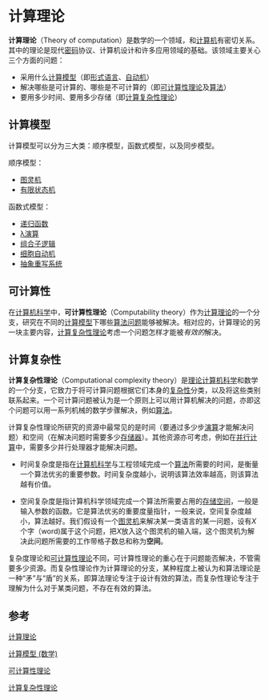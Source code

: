 # 计算理论

**计算理论**（Theory of computation）是数学的一个领域，和[计算机](https://zh.wikipedia.org/wiki/计算机)有密切关系。其中的理论是现代[密码](https://zh.wikipedia.org/wiki/密碼_(密碼學))协议、计算机设计和许多应用领域的基础。该领域主要关心三个方面的问题：

- 采用什么[计算模型](https://zh.wikipedia.org/wiki/计算模型)（即[形式语言](https://zh.wikipedia.org/wiki/形式语言)、[自动机](https://zh.wikipedia.org/wiki/自动机)）
- 解决哪些是可计算的、哪些是不可计算的（即[可计算性理论](https://zh.wikipedia.org/wiki/可计算性理论)及[算法](https://zh.wikipedia.org/wiki/演算法)）
- 要用多少时间、要用多少存储（即[计算复杂性理论](https://zh.wikipedia.org/wiki/計算複雜性理論)）

## 计算模型

计算模型可以分为三大类：顺序模型，函数式模型，以及同步模型。

顺序模型：

- [图灵机](https://zh.wikipedia.org/wiki/图灵机)
- [有限状态机](https://zh.wikipedia.org/wiki/有限状态机)

函数式模型：

- [递归函数](https://zh.wikipedia.org/wiki/递归函数)
- [λ演算](https://zh.wikipedia.org/wiki/Λ演算)
- [组合子逻辑](https://zh.wikipedia.org/wiki/组合子逻辑)
- [细胞自动机](https://zh.wikipedia.org/wiki/細胞自動機)
- [抽象重写系统](https://zh.wikipedia.org/w/index.php?title=抽象重写系统&action=edit&redlink=1)

## 可计算性

在[计算机科学](https://zh.wikipedia.org/wiki/计算机科学)中，**可计算性理论**（Computability theory）作为[计算理论](https://zh.wikipedia.org/wiki/计算理论)的一个分支，研究在不同的[计算模型](https://zh.wikipedia.org/wiki/计算模型)下哪些[算法问题](https://zh.wikipedia.org/w/index.php?title=算法问题&action=edit&redlink=1)能够被解决。相对应的，计算理论的另一块主要内容，[计算复杂性理论](https://zh.wikipedia.org/wiki/计算复杂性理论)考虑一个问题怎样才能被*有效的*解决。

## 计算复杂性

**计算复杂性理论**（Computational complexity theory）是[理论计算机科学](https://zh.wikipedia.org/wiki/理论计算机科学)和数学的一个分支，它致力于将可计算问题根据它们本身的[复杂性](https://zh.wikipedia.org/wiki/複雜性)分类，以及将这些类别联系起来。一个可计算问题被认为是一个原则上可以用计算机解决的问题，亦即这个问题可以用一系列机械的数学步骤解决，例如[算法](https://zh.wikipedia.org/wiki/算法)。

计算复杂性理论所研究的资源中最常见的是时间（要通过多少步[演算](https://zh.wikipedia.org/wiki/演算)才能解决问题）和空间（在解决问题时需要多少[存储器](https://zh.wikipedia.org/wiki/記憶體)）。其他资源亦可考虑，例如在[并行计算](https://zh.wikipedia.org/wiki/并行计算)中，需要多少并行处理器才能解决问题。

* 时间复杂度是指在[计算机科学](https://zh.wikipedia.org/wiki/電腦科學)与工程领域完成一个[算法](https://zh.wikipedia.org/wiki/演算法)所需要的时间，是衡量一个算法优劣的重要参数。时间复杂度越小，说明该算法效率越高，则该算法越有价值。

* 空间复杂度是指计算机科学领域完成一个算法所需要占用的[存储空间](https://zh.wikipedia.org/w/index.php?title=記憶空間&action=edit&redlink=1)，一般是输入参数的函数。它是算法优劣的重要度量指针，一般来说，空间复杂度越小，算法越好。我们假设有一个[图灵机](https://zh.wikipedia.org/wiki/圖靈機)来解决某一类语言的某一问题，设有$X$个字（word)属于这个问题，把$X$放入这个图灵机的输入端，这个图灵机为解决此问题所需要的工作带格子数总和称为**空间**。

复杂度理论和[可计算性理论](https://zh.wikipedia.org/wiki/可计算性理论)不同，可计算性理论的重心在于问题能否解决，不管需要多少资源。而复杂性理论作为计算理论的分支，某种程度上被认为和算法理论是一种“矛”与“盾”的关系，即算法理论专注于设计有效的算法，而复杂性理论专注于理解为什么对于某类问题，不存在有效的算法。

## 参考

[计算理论](https://zh.wikipedia.org/wiki/%E8%AE%A1%E7%AE%97%E7%90%86%E8%AE%BA)

[计算模型 (数学)](https://zh.wikipedia.org/wiki/%E8%AE%A1%E7%AE%97%E6%A8%A1%E5%9E%8B_(%E6%95%B0%E5%AD%A6))

[可计算性理论](https://zh.wikipedia.org/wiki/%E5%8F%AF%E8%AE%A1%E7%AE%97%E6%80%A7%E7%90%86%E8%AE%BA)

[计算复杂性理论](https://zh.wikipedia.org/wiki/%E8%A8%88%E7%AE%97%E8%A4%87%E9%9B%9C%E6%80%A7%E7%90%86%E8%AB%96)

